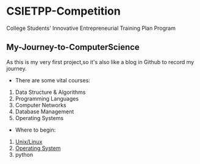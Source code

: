 #  CSIETPP-Competition
College Students' Innovative Entrepreneurial Training Plan Program

## My-Journey-to-ComputerScience
As this is my very first project,so it's also like a blog in Github to record my journey.

- There are some vital courses:
1. Data Structure & Algorithms
2. Programming Languages
3. Computer Networks
4. Database Management
5. Operating Systems

- Where to begin:
1. [Unix/Linux](https://www.tutorialspoint.com/unix/index.htm)
2. [Operating System](https://www.tutorialspoint.com/operating_system/index.htm)
3. python
